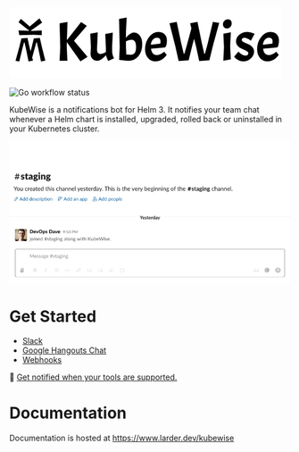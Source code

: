 ![KubeWise Mark and Name](./assets/kubewise-name-and-mark-487x127.png)

![Go workflow status](https://github.com/larderdev/kubewise/workflows/Go/badge.svg)

KubeWise is a notifications bot for Helm 3. It notifies your team chat whenever a Helm chart is installed,
upgraded, rolled back or uninstalled in your Kubernetes cluster.

![A demo of KubeWise posting Slack messages as ZooKeeper is installed, upgraded and uninstalled](./assets/kubewise-demo.gif)

# Get Started

 - [Slack](https://larder.dev/kubewise#slack)
 - [Google Hangouts Chat](https://www.larder.dev/kubewise#google-hangouts-chat)
 - [Webhooks](https://www.larder.dev/kubewise#webhooks)

📣 [Get notified when your tools are supported.](https://forms.gle/bWJAaaiYArMJ9hrYA)

# Documentation

Documentation is hosted at https://www.larder.dev/kubewise
